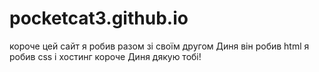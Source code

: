 # pocketcat3.github.io
короче цей сайт я робив разом зі своїм другом Диня
він робив html я робив css і хостинг
короче Диня дякую тобі!
